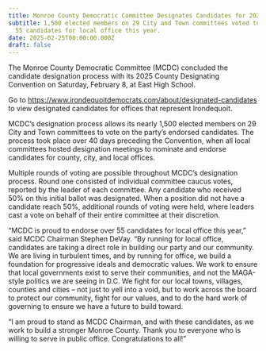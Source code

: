 ```yaml
---
title: Monroe County Democratic Committee Designates Candidates for 2025 Races
subtitle: 1,500 elected members on 29 City and Town committees voted to endorse
  55 candidates for local office this year.
date: 2025-02-25T00:00:00.000Z
draft: false
---
```

The Monroe County Democratic Committee (MCDC) concluded the candidate designation process with its 2025 County Designating Convention on Saturday, February 8, at East High School.

Go to <https://www.irondequoitdemocrats.com/about/designated-candidates> to view designated candidates for offices that represent Irondequoit.

MCDC’s designation process allows its nearly 1,500 elected members on 29 City and Town committees to vote on the party’s endorsed candidates. The process took place over 40 days preceding the Convention, when all local committees hosted designation meetings to nominate and endorse candidates for county, city, and local offices. 

Multiple rounds of voting are possible throughout MCDC’s designation process. Round one consisted of individual committee caucus votes, reported by the leader of each committee. Any candidate who received 50% on this initial ballot was designated. When a position did not have a candidate reach 50%, additional rounds of voting were held, where leaders cast a vote on behalf of their entire committee at their discretion. 

“MCDC is proud to endorse over 55 candidates for local office this year,” said MCDC Chairman Stephen DeVay. “By running for local office, candidates are taking a direct role in building our party and our community. We are living in turbulent times, and by running for office, we build a foundation for progressive ideals and democratic values. We work to ensure that local governments exist to serve their communities, and not the MAGA-style politics we are seeing in D.C. We fight for our local towns, villages, counties and cities – not just to yell into a void, but to work across the board to protect our community, fight for our values, and to do the hard work of governing to ensure we have a future to build toward. 

“I am proud to stand as MCDC Chairman, and with these candidates, as we work to build a stronger Monroe County. Thank you to everyone who is willing to serve in public office. Congratulations to all!”
